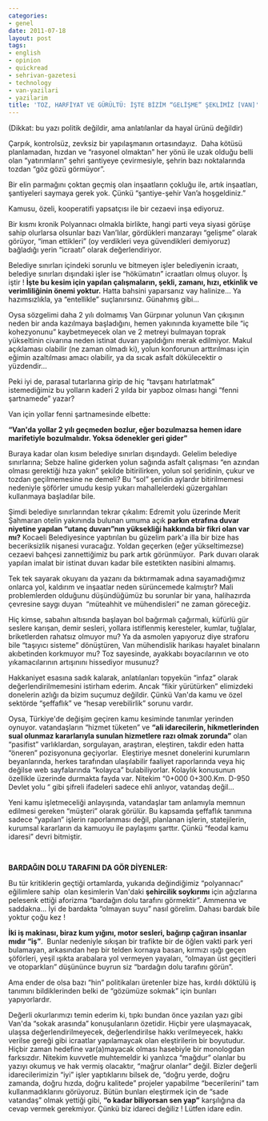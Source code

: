 ```yaml
---
categories:
- genel
date: 2011-07-18
layout: post
tags:
- english
- opinion
- quickread
- sehrivan-gazetesi
- technology
- van-yazilari
- yazilarim
title: 'TOZ, HARFİYAT VE GÜRÜLTÜ: İŞTE BİZİM “GELİŞME” ŞEKLİMİZ [VAN]'
---
```


(Dikkat: bu yazı politik değildir, ama anlatılanlar da hayal ürünü değildir)  
  
Çarpık, kontrolsüz, zevksiz bir yapılaşmanın ortasındayız.  Daha kötüsü planlamadan, hızdan ve “rasyonel olmaktan” her yönü ile uzak olduğu belli olan “yatırımların” şehri şantiyeye çevirmesiyle, şehrin bazı noktalarında tozdan “göz gözü görmüyor”.  
  
Bir elin parmağını çoktan geçmiş olan inşaatların çokluğu ile, artık inşaatları, şantiyeleri saymaya gerek yok. Çünkü “şantiye-şehir Van’a hoşgeldiniz.”  
  
Kamusu, özeli, kooperatifi yapsatçısı ile bir cezaevi inşa ediyoruz.  
  
Bir kısmı kronik Polyannacı olmakla birlikte, hangi parti veya siyasi görüşe sahip olurlarsa olsunlar bazı Van’lılar, gördükleri manzarayı “gelişme” olarak görüyor, “iman ettikleri” (oy verdikleri veya güvendikleri demiyoruz) bağladığı yerin “icraatı” olarak değerlendiriyor.  
  
Belediye sınırları içindeki sorunlu ve bitmeyen işler belediyenin icraatı, belediye sınırları dışındaki işler ise “hökümatın” icraatları olmuş oluyor. İş iştir ! **İşte bu kesim için yapılan çalışmaların, şekli, zamanı, hızı, etkinlik ve verimliliğinin önemi yoktur.** Hatta bahsini yaparsanız vay halinize… Ya hazımsızlıkla, ya “entellikle” suçlanırsınız. Günahmış gibi…  
  
Oysa sözgelimi daha 2 yılı dolmamış Van Gürpınar yolunun Van çıkışının neden bir anda kazılmaya başladığını, hemen yakınında kıyamette bile “iç kohezyonunu” kaybetmeyecek olan ve 2 metreyi bulmayan toprak yükseltinin civarına neden istinat duvarı yapıldığını merak edilmiyor. Makul açıklaması olabilir (ne zaman olmadı ki), yolun konforunun arttırılması için eğimin azaltılması amacı olabilir, ya da sıcak asfalt dökülecektir o yüzdendir…  
  
Peki iyi de, parasal tutarlarına girip de hiç “tavşanı hatırlatmak” istemediğimiz bu yolların kaderi 2 yılda bir yapboz olması hangi “fenni şartnamede” yazar?  
  
Van için yollar fenni şartnamesinde elbette:  
  
**“Van'da yollar 2 yılı geçmeden bozlur, eğer bozulmazsa hemen idare marifetiyle bozulmalıdır. Yoksa ödenekler geri gider”**  
  
Buraya kadar olan kısım belediye sınırları dışındaydı. Gelelim belediye sınırlarına; Sebze haline giderken yolun sağında asfalt çalışması “en azından olması gerektiği hıza yakın” şekilde bitirilirken, yolun sol şeridinin, çukur ve tozdan geçilmemesine ne demeli? Bu “sol” şeridin aylardır bitirilmemesi nedeniyle şöförler umudu kesip yukarı mahallelerdeki güzergahları kullanmaya başladılar bile.  
  
Şimdi belediye sınırlarından tekrar çıkalım: Edremit yolu üzerinde Merit Şahmaran otelin yakınında bulunan umuma açık **parkın etrafına duvar niyetine yapılan “utanç duvarı”nın yüksekliği hakkında bir fikri olan var mı?** Kocaeli Belediyesince yaptırılan bu güzelim park'a illa bir bize has beceriksizlik nişanesi vuracağız. Yoldan geçerken (eğer yükseltimezse) cezaevi bahçesi zannettiğimiz bu park artık görünmüyor.  Park duvarı olarak yapılan imalat bir istinat duvarı kadar bile estetikten nasibini almamış.  
  
Tek tek sayarak okuyanı da yazanı da bıktırmamak adına sayamadığımız onlarca yol, kaldırım ve inşaatlar neden sürüncemede kalmıştır? Mali problemlerden olduğunu düşündüğümüz bu sorunlar bir yana, halihazırda çevresine saygı duyan  “müteahhit ve mühendisleri” ne zaman göreceğiz.  
  
Hiç kimse, sabahın altısında başlayan bol bağırmalı çağırmalı, küfürlü gür seslere karışan, demir sesleri, yollara istiflenmiş keresteler, kumlar, tuğlalar, briketlerden rahatsız olmuyor mu? Ya da asmolen yapıyoruz diye straforu bile “taşıyıcı sisteme” dönüştüren, Van mühendislik harikası hayalet binaların akıbetinden korkmuyor mu? Toz sayesinde, ayakkabı boyacılarının ve oto yıkamacılarının artışınını hissediyor musunuz?  
  
Hakkaniyet esasına sadık kalarak, anlatılanları topyekün “infaz” olarak değerlendirilmemesini istirham ederim. Ancak “fikir yürütürken” elimizdeki donelerin azlığı da bizim suçumuz değildir. Çünkü Van'da kamu ve özel sektörde “şeffaflık” ve “hesap verebilirlik” sorunu vardır.  
  
Oysa, Türkiye'de değişim geçiren kamu kesiminde tanımlar yerinden oynuyor. vatandaşların “hizmet tüketen” ve **“ali idarecilerin, hikmetlerinden sual olunmaz kararlarıyla sunulan hizmetlere razı olmak zorunda”** olan “pasifist” varlıklardan, sorgulayan, araştıran, eleştiren, takdir eden hatta “öneren” pozisyonuna geçiyorlar.  Eleştiriye mesnet donelerini kurumların beyanlarında, herkes tarafından ulaşılabilir faaliyet raporlarında veya hiç değilse web sayfalarında “kolayca” bulabiliyorlar. Kolaylık konusunun özellikle üzerinde durmakta fayda var. Nitekim “0+000 0+300.Km. D-950 Devlet yolu “ gibi şifreli ifadeleri sadece ehli anlıyor, vatandaş değil…  
  
Yeni kamu işletmeceliği anlayışında, vatandaşlar tam anlamıyla memnun edilmesi gereken “müşteri” olarak görülür. Bu kapsamda şeffaflık tanımına sadece “yapılan” işlerin raporlanması değil, planlanan işlerin, statejilerin, kurumsal kararların da kamuoyu ile paylaşımı şarttır. Çünkü “feodal kamu idaresi” devri bitmiştir.  
  
   
  
**BARDAĞIN DOLU TARAFINI DA GÖR DİYENLER:**  
  
Bu tür kritiklerin geçtiği ortamlarda, yukarıda değindiğimiz “polyannacı” eğilimlere sahip  olan kesimlerin Van'daki **şehircilik soykırımı** için ağızlarına pelesenk ettiği aforizma “bardağın dolu tarafını görmektir”. Ammenna ve saddakna… İyi de bardakta “olmayan suyu” nasıl görelim. Dahası bardak bile yoktur çoğu kez !  
  
**İki iş makinası, biraz kum yığını, motor sesleri, bağırıp çağıran insanlar mıdır “iş”**.  Bunlar nedeniyle sıkışan bir trafikte bir de öğlen vakti park yeri bulamayan, arkasından hep bir telden kornaya basan, kırmızı ışığı geçen şöförleri, yeşil ışıkta arabalara yol vermeyen yayaları, “olmayan üst geçitleri ve otoparkları” düşününce buyrun siz “bardağın dolu tarafını görün”.  
  
Ama ender de olsa bazı “hin” politikaları üretenler bize has, kırdılı döktülü iş tanımını bildiklerinden belki de “gözümüze sokmak” için bunları yapıyorlardır.  
  
Değerli okurlarımızı temin ederim ki, tıpkı bundan önce yazılan yazı gibi Van'da “sokak arasında” konuşulanların özetidir. Hiçbir yere ulaşmayacak, ulaşsa değerlendirilmeyecek, değerlendirilse hakkı verilmeyecek, hakkı verilse gereği gibi icraatlar yapılamaycak olan eleştirilerin bir boyutudur. Hiçbir zaman hedefine var(a)mayacak olması hasebiyle bir monologdan farksızdır. Nitekim kuvvetle muhtemeldir ki yanlızca “mağdur” olanlar bu yazıyı okumuş ve hak vermiş olacaktır, “mağrur olanlar” değil. Bizler değerli idarecilerimizin “iyi” işler yaptıklarını bilsek de, “doğru yerde, doğru zamanda, doğru hızda, doğru kalitede” projeler yapabilme “becerilerini” tam kullanmadıklarını görüyoruz. Bütün bunları eleştirmek için de “sade vatandaş” olmak yettiği gibi, **“o kadar biliyorsan sen yap”** karşılığına da cevap vermek gerekmiyor. Çünkü biz idareci değiliz ! Lütfen idare edin.
